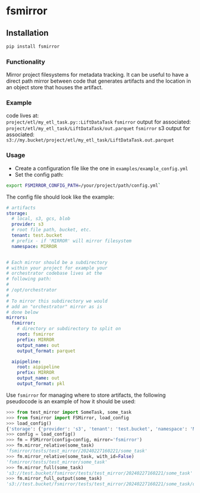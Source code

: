 # fsmirror

## Installation
```python
pip install fsmirror
```

### Functionality
Mirror project filesystems for metadata tracking.  It can be useful to have 
a direct path mirror between code that generates artifacts and the location in an
object store that houses the artifact.

### Example
code lives at: <br>
`project/etl/my_etl_task.py::LiftDataTask`
`fsmirror` output for associated: <br>
`project/etl/my_etl_task/LiftDataTask/out.parquet`
`fsmirror` s3 output for associated: <br>
`s3://my.bucket/project/etl/my_etl_task/LiftDataTask.out.parquet`


### Usage

* Create a configuration file like the one in `examples/example_config.yml`
* Set the config path:
```bash
export FSMIRROR_CONFIG_PATH=/your/project/path/config.yml`
```

The config file should look like the example:
```yaml
# artifacts
storage:
  # local, s3, gcs, blob
  provider: s3
  # root file path, bucket, etc.
  tenant: test.bucket
  # prefix - if 'MIRROR' will mirror filesystem
  namespace: MIRROR


# Each mirror should be a subdirectory
# within your project for example your
# orchestrator codebase lives at the
# following path:
#
# /opt/orchestrator
#
# To mirror this subdirectory we would
# add an "orchestrator" mirror as is
# done below
mirrors:
  fsmirror:
    # directory or subdirectory to split on
    root: fsmirror
    prefix: MIRROR
    output_name: out
    output_format: parquet

  aipipeline:
    root: aipipeline
    prefix: MIRROR
    output_name: out
    output_format: pkl
```

Use `fsmirror` for managing where to store artifacts, the following pseudocode is
an example of how it should be used:

```python
>>> from test_mirror import SomeTask, some_task
>>> from fsmirror import FSMirror, load_config
>>> load_config()
{'storage': {'provider': 's3', 'tenant': 'test.bucket', 'namespace': 'MIRROR'}, 'mirrors': {'fsmirror': {'root': 'fsmirror', 'prefix': 'MIRROR', 'output_name': 'out', 'output_format': 'parquet'}, 'aipipeline': {'root': 'aipipeline', 'prefix': 'MIRROR', 'output_name': 'out', 'output_format': 'pkl'}}}
>>> config = load_config()
>>> fm = FSMirror(config=config, mirror='fsmirror')
>>> fm.mirror_relative(some_task)
'fsmirror/tests/test_mirror/20240227160221/some_task'
>>> fm.mirror_relative(some_task, with_id=False)
'fsmirror/tests/test_mirror/some_task'
>>> fm.mirror_full(some_task)
's3://test.bucket/fsmirror/tests/test_mirror/20240227160221/some_task'
>>> fm.mirror_full_output(some_task)
's3://test.bucket/fsmirror/tests/test_mirror/20240227160221/some_task/out.parquet'
```


